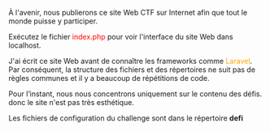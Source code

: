 À l'avenir, nous publierons ce site Web CTF sur Internet afin que tout le monde puisse y participer.

Exécutez le fichier <span style="color:red">index.php</span> pour voir l'interface du site Web dans localhost.

J'ai écrit ce site Web avant de connaître les frameworks comme <span style="color:orange">Laravel</span>. Par conséquent, la structure des fichiers et des répertoires ne suit pas de règles communes et il y a beaucoup de répétitions de code.

Pour l’instant, nous nous concentrons uniquement sur le contenu des défis. donc le site n'est pas très esthétique.

Les fichiers de configuration du challenge sont dans le répertoire **defi**
